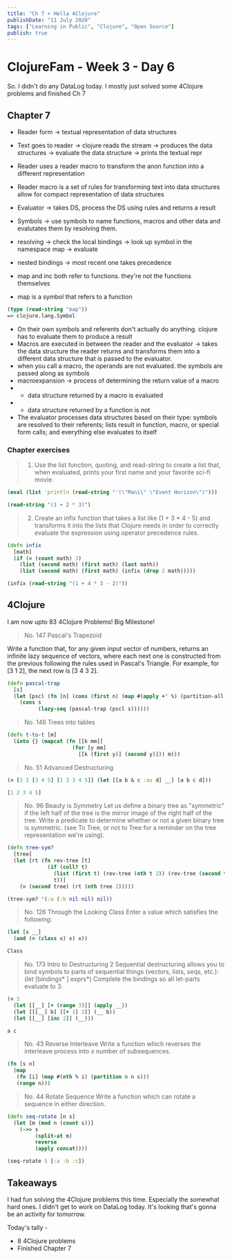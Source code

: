 ```yaml
---
title: "Ch 7 + Hella 4Clojure"
publishDate: "11 July 2020"
tags: ["Learning in Public", "Clojure", "Open Source"]
publish: true
---
```


# ClojureFam - Week 3 - Day 6

So. I didn't do any DataLog today. I mostly just solved some 4Clojure problems and finished Ch 7

## Chapter 7

- Reader form -> textual representation of data structures
- Text goes to reader -> clojure reads the stream -> produces the data structures -> evaluate the data structure -> prints the textual repr
- Reader uses a reader macro to transform the anon function into a different representation
- Reader macro is a set of rules for transforming text into data structures allow for compact representation of data structures

- Evaluator -> takes DS, process the DS using rules and returns a result
- Symbols -> use symbols to name functions, macros and other data and evalutates them by resolving them.
- resolving -> check the local bindings -> look up symbol in the namespace map -> evaluate
- nested bindings -> most recent one takes precedence

- map and inc both refer to functions. they're not the functions themselves
- map is a symbol that refers to a function

```clojure
(type (read-string "map"))
=> clojure.lang.Symbol
```

- On their own symbols and referents don't actually do anything. clojure has to evaluate them to produce a result
- Macros are executed in between the reader and the evaluator -> takes the data structure the reader returns and transforms them into a different data structure that is passed to the evaluator.
- when you call a macro, the operands are not evaluated. the symbols are passed along as symbols
- macroexpansion -> process of determining the return value of a macro
- - data structure returned by a macro is evaluated
- - data structure returned by a function is not
- The evaluator processes data structures based on their type: symbols are resolved to their referents; lists result in function, macro, or special form calls; and everything else evaluates to itself

### Chapter exercises

> 1. Use the list function, quoting, and read-string to create a list that, when evaluated, prints your first name and your favorite sci-fi movie.

```clojure
(eval (list 'println (read-string "'(\"Mani\" \"Event Horizon\")")))

(read-string "(1 + 2 * 3)")
```

> 2. Create an infix function that takes a list like (1 + 3 \* 4 - 5) and transforms it into the lists that Clojure needs in order to correctly evaluate the expression using operator precedence rules.

```clojure
(defn infix
  [math]
  (if (= (count math) 3)
    (list (second math) (first math) (last math))
    (list (second math) (first math) (infix (drop 2 math)))))

(infix (read-string "(1 + 4 * 3 - 2)"))
```

## 4Clojure

I am now upto 83 4Clojure Problems! Big Milestone!

> No. 147 Pascal's Trapezoid

Write a function that, for any given input vector of numbers, returns an infinite lazy sequence of vectors, where each next one is constructed from the previous following the rules used in Pascal's Triangle. For example, for [3 1 2], the next row is [3 4 3 2].

```clojure
(defn pascal-trap
  [s]
  (let [pscl (fn [n] (cons (first n) (map #(apply +' %) (partition-all 2 1 n))))]
    (cons s
          (lazy-seq (pascal-trap (pscl s))))))
```

> No. 146
> Trees into tables

```clojure
(defn t-to-t [m]
  (into {} (mapcat (fn [[k mm]]
                     (for [y mm]
                       [[k (first y)] (second y)])) m)))
```

> No. 51 Advanced Destructuring

```clojure
(= [1 2 [3 4 5] [1 2 3 4 5]] (let [[a b & c :as d] __] [a b c d]))

[1 2 3 4 5]
```

> No. 96 Beauty is Symmetry
> Let us define a binary tree as "symmetric" if the left half of the tree is the mirror image of the right half of the tree. Write a predicate to determine whether or not a given binary tree is symmetric. (see To Tree, or not to Tree for a reminder on the tree representation we're using).

```clojure
(defn tree-sym?
  [tree]
  (let [rt (fn rev-tree [t]
             (if (coll? t)
               (list (first t) (rev-tree (nth t 2)) (rev-tree (second t)))
               t))]
    (= (second tree) (rt (nth tree 2)))))

(tree-sym? '(:a (:b nil nil) nil))
```

> No. 126 Through the Looking Class
> Enter a value which satisfies the following:

```clojure
(let [x __]
  (and (= (class x) x) x))

Class
```

> No. 173 Intro to Destructuring 2
> Sequential destructuring allows you to bind symbols to parts of sequential things (vectors, lists, seqs, etc.): (let [bindings* ] exprs\*) Complete the bindings so all let-parts evaluate to 3.

```clojure
(= 3
  (let [[__] [+ (range 3)]] (apply __))
  (let [[[__] b] [[+ 1] 2]] (__ b))
  (let [[__] [inc 2]] (__)))

a c
```

> No. 43 Reverse Interleave
> Write a function which reverses the interleave process into x number of subsequences.

```clojure
(fn [s n]
  (map
   (fn [i] (map #(nth % i) (partition n n s)))
   (range n)))
```

> No. 44 Rotate Sequence
> Write a function which can rotate a sequence in either direction.

```clojure
(defn seq-rotate [n s]
  (let [m (mod n (count s))]
    (->> s
         (split-at m)
         reverse
         (apply concat))))

(seq-rotate 5 [:a :b :c])
```

## Takeaways

I had fun solving the 4Clojure problems this time. Especially the somewhat hard ones. I didn't get to work on DataLog today. It's looking that's gonna be an activity for tomorrow.

Today's tally -

- 8 4Clojure problems
- Finished Chapter 7

